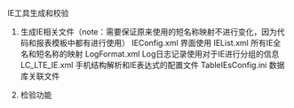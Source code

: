 IE工具生成和校验

1. 生成IE相关文件（note：需要保证原来使用的短名称映射不进行变化，因为代码和报表模板中都有进行使用）
  IEConfig.xml        界面使用
  IEList.xml          所有IE全名和短名称的映射
  LogFormat.xml       Log日志记录使用对于IE进行分组的信息
  LC_LTE_IE.xml       手机结构解析和IE表达式的配置文件
  TableIEsConfig.ini  数据库关联文件

2. 检验功能
  
